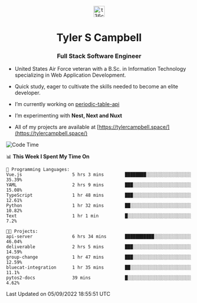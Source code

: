 <p align="center">
<a href="https://www.linkedin.com/in/t36campbell" target="blank"><img align="center" src="https://ik.imagekit.io/t36campbell/Portfolio/linkedin.png.original_m8bbGgPh6.png" alt="t36campbell" height="30" width="30" /></a>
</p>
<h1 align="center">Tyler S Campbell</h1>
<h3 align="center">Full Stack Software Engineer</h3>

* United States Air Force veteran with a B.Sc. in Information Technology specializing in Web Application Development. 

* Quick study, eager to cultivate the skills needed to become an elite developer.

* I’m currently working on [periodic-table-api](https://github.com/t36campbell/periodic-table-api)

* I’m experimenting with **Nest, Next and Nuxt**

* All of my projects are available at [https://tylercampbell.space/](https://tylercampbell.space/)

<!--START_SECTION:waka-->
![Code Time](http://img.shields.io/badge/Code%20Time-1%2C775%20hrs%2042%20mins-blue)

📊 **This Week I Spent My Time On** 

```text
💬 Programming Languages: 
Vue.js                   5 hrs 3 mins        ████████░░░░░░░░░░░░░░░░░   35.39% 
YAML                     2 hrs 9 mins        ███░░░░░░░░░░░░░░░░░░░░░░   15.08% 
TypeScript               1 hr 48 mins        ███░░░░░░░░░░░░░░░░░░░░░░   12.61% 
Python                   1 hr 32 mins        ██░░░░░░░░░░░░░░░░░░░░░░░   10.82% 
Text                     1 hr 1 min          █░░░░░░░░░░░░░░░░░░░░░░░░   7.2%

🐱‍💻 Projects: 
api-server               6 hrs 34 mins       ███████████░░░░░░░░░░░░░░   46.04% 
deliverable              2 hrs 5 mins        ███░░░░░░░░░░░░░░░░░░░░░░   14.59% 
group-change             1 hr 47 mins        ███░░░░░░░░░░░░░░░░░░░░░░   12.59% 
bluecat-integration      1 hr 35 mins        ██░░░░░░░░░░░░░░░░░░░░░░░   11.1% 
pytos2-docs              39 mins             █░░░░░░░░░░░░░░░░░░░░░░░░   4.62%

```


 Last Updated on 05/09/2022 18:55:51 UTC
<!--END_SECTION:waka-->

